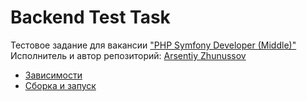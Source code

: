 # Backend Test Task
Тестовое задание для вакансии ["PHP Symfony Developer (Middle)"](https://hh.kz/vacancy/97633555?hhtmFrom=chat)
Исполнитель и автор репозиторий: [Arsentiy Zhunussov](https://github.com/arsentiy-byte)

- [Зависимости](docs/dependencies.md)
- [Сборка и запуск](docs/build.md)
